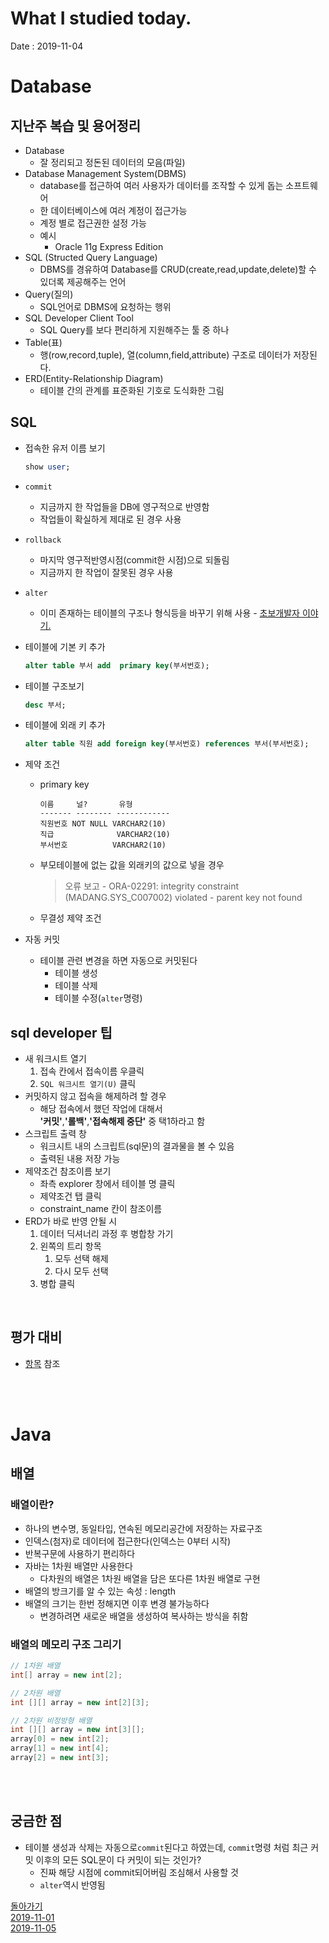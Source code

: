 # What I studied today.
Date : 2019-11-04

# Database 
## 지난주 복습 및 용어정리
* Database
    * 잘 정리되고 정돈된 데이터의 모음(파일)
* Database Management System(DBMS) 
    * database를 접근하여 여러 사용자가 데이터를 조작할 수 있게 돕는 소프트웨어
    * 한 데이터베이스에 여러 계정이 접근가능
    * 계정 별로 접근권한 설정 가능
    * 예시
        * Oracle 11g Express Edition
* SQL (Structed Query Language)
    * DBMS를 경유하여 Database를 CRUD(create,read,update,delete)할 수 있더록 제공해주는 언어
* Query(질의)
    * SQL언어로 DBMS에 요청하는 행위
* SQL Developer Client Tool
    * SQL Query를 보다 편리하게 지원해주는 툴 중 하나
* Table(표)
    * 행(row,record,tuple), 열(column,field,attribute) 구조로 데이터가 저장된다.
* ERD(Entity-Relationship Diagram)
    * 테이블 간의 관계를 표준화된 기호로 도식화한 그림

## SQL
* 접속한 유저 이름 보기
    ```sql
    show user;
    ```
* `commit`
    * 지금까지 한 작업들을 DB에 영구적으로 반영함
    * 작업들이 확실하게 제대로 된 경우 사용 
* `rollback`
    * 마지막 영구적반영시점(commit한 시점)으로 되돌림
    * 지금까지 한 작업이 잘못된 경우 사용
* `alter`
    * 이미 존재하는 테이블의 구조나 형식등을 바꾸기 위해 사용 - [초보개발자 이야기.](https://ra2kstar.tistory.com/3)
* 테이블에 기본 키 추가
    ```sql
    alter table 부서 add  primary key(부서번호);
    ```
* 테이블 구조보기
    ```sql
    desc 부서;
    ```
* 테이블에 외래 키 추가
    ```sql
    alter table 직원 add foreign key(부서번호) references 부서(부서번호);
    ```
* 제약 조건 
    * primary key
        ```
        이름     널?       유형           
        ------- -------- ------------ 
        직원번호 NOT NULL VARCHAR2(10) 
        직급              VARCHAR2(10) 
        부서번호          VARCHAR2(10) 
        ```
    * 부모테이블에 없는 값을 외래키의 값으로 넣을 경우
        > 오류 보고 - ORA-02291: integrity constraint (MADANG.SYS_C007002) violated - parent key not found
    * 무결성 제약 조건
        
* 자동 커밋
    * 테이블 관련 변경을 하면 자동으로 커밋된다
        * 테이블 생성
        * 테이블 삭제
        * 테이블 수정(`alter`명령)
## sql developer 팁
* 새 워크시트 열기
    1. 접속 칸에서 접속이름 우클릭
    2. `SQL 워크시트 열기(U)` 클릭
* 커밋하지 않고 접속을 해제하려 할 경우
    * 해당 접속에서 했던 작업에 대해서  
    **'커밋'**,**'롤백'**,**'접속해제 중단'** 중 택1하라고 함
* 스크립트 출력 창
    * 워크시트 내의 스크립트(sql문)의 결과물을 볼 수 있음
    * 출력된 내용 저장 가능
* 제약조건 참조이름 보기
    * 좌측 explorer 창에서 테이블 명 클릭
    * 제약조건 탭 클릭
    * constraint_name 칸이 참조이름
* ERD가 바로 반영 안될 시
    1. 데이터 딕셔너리 과정 후 병합창 가기 
    2. 왼쪽의 트리 항목 
        1. 모두 선택 해제
        2. 다시 모두 선택
    3. 병합 클릭
<br/>

## 평가 대비
* [항목](./test01Preparation.md) 참조

<br/>
<br/>

# Java 

## 배열
### 배열이란? 
* 하나의 변수명, 동일타입, 연속된 메모리공간에 저장하는 자료구조
* 인덱스(첨자)로 데이터에 접근한다(인덱스는 0부터 시작)
* 반복구문에 사용하기 편리하다
* 자바는 1차원 배열만 사용한다
    * 다차원의 배열은 1차원 배열을 담은 또다른 1차원 배열로 구현
* 배열의 방크기를 알 수 있는 속성 : length
* 배열의 크기는 한번 정해지면 이후 변경 불가능하다
    * 변경하려면 새로운 배열을 생성하여 복사하는 방식을 취함
### 배열의 메모리 구조 그리기
```java
// 1차원 배열
int[] array = new int[2];

// 2차원 배열
int [][] array = new int[2][3];

// 2차원 비정방형 배열
int [][] array = new int[3][];
array[0] = new int[2];
array[1] = new int[4];
array[2] = new int[3];
```
<br/>
<br/>

## 궁금한 점
* 테이블 생성과 삭제는 자동으로`commit`된다고 하였는데, `commit`명령 처럼 최근 커밋  이후의 모든 SQL문이 다 커밋이 되는 것인가?
    * 진짜 해당 시점에 commit되어버림 조심해서 사용할 것
    * `alter`역시 반영됨


[돌아가기](../README.md)  
[2019-11-01](whatIStudied_191101.md)  
[2019-11-05](whatIStudied_191105.md)  